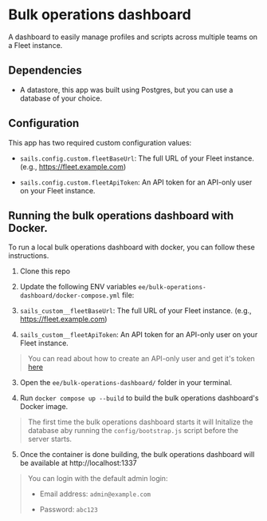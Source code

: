 # Bulk operations dashboard


A dashboard to easily manage profiles and scripts across multiple teams on a Fleet instance.


## Dependencies

- A datastore, this app was built using Postgres, but you can use a database of your choice.


## Configuration

This app has two required custom configuration values:

- `sails.config.custom.fleetBaseUrl`: The full URL of your Fleet instance. (e.g., https://fleet.example.com)

- `sails.config.custom.fleetApiToken`: An API token for an API-only user on your Fleet instance.



## Running the bulk operations dashboard with Docker.

To run a local bulk operations dashboard with docker, you can follow these instructions.

1. Clone this repo
2. Update the following ENV variables `ee/bulk-operations-dashboard/docker-compose.yml` file:

  1. `sails_custom__fleetBaseUrl`: The full URL of your Fleet instance. (e.g., https://fleet.example.com)

  2. `sails_custom__fleetApiToken`: An API token for an API-only user on your Fleet instance.

  >You can read about how to create an API-only user and get it's token [here](https://fleetdm.com/docs/using-fleet/fleetctl-cli#create-api-only-user)

3. Open the `ee/bulk-operations-dashboard/` folder in your terminal.

4. Run `docker compose up --build` to build the bulk operations dashboard's Docker image.

  > The first time the bulk operations dashboard starts it will Initalize the database aby running the `config/bootstrap.js` script before the server starts.

5. Once the container is done building, the bulk operations dashboard will be available at http://localhost:1337

  > You can login with the default admin login:
  >
  >- Email address: `admin@example.com`
  >
  >- Password: `abc123`
